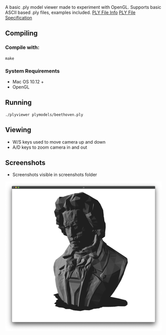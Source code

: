 A basic .ply model viewer made to experiment with OpenGL. Supports basic ASCII based .ply files, examples included.
[PLY File Info](https://en.wikipedia.org/wiki/PLY_(file_format))
[PLY File Specification](http://paulbourke.net/dataformats/ply/)


## Compiling 
### Compile with: 
```
make 
```
### System Requirements 
- Mac OS 10.12 + 
- OpenGL

## Running 
```
./plyviewer plymodels/beethoven.ply
```

## Viewing 
- W/S keys used to move camera up and down
- A/D keys to zoom camera in and out 

## Screenshots 
- Screenshots visible in screenshots folder

![Beethoven Model](/screenshots/beethoven.png?raw=true "Beethoven Model")
